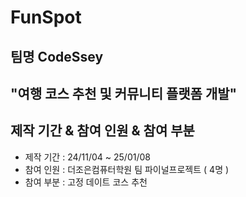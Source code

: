 # FunSpot 
## 팀명 CodeSsey
<span> "여행 코스 추천 및 커뮤니티 플랫폼 개발" </span>
---
## 제작 기간 & 참여 인원 & 참여 부분
- 제작 기간 : 24/11/04 ~ 25/01/08
- 참여 인원 : 더조은컴퓨터학원 팀 파이널프로젝트 ( 4명 )
- 참여 부분 : 고정 데이트 코스 추천 
